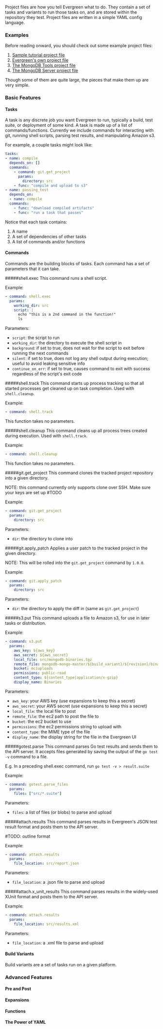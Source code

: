 Project files are how you tell Evergreen what to do.
They contain a set of tasks and variants to run those tasks on, and are stored within the repository they test.
Project files are written in a simple YAML config language.

### Examples
Before reading onward, you should check out some example project files:

1. [Sample tutorial project file](https://github.com/evergreen-ci/sample.git)
2. [Evergreen's own project file](https://github.com/evergreen-ci/evergreen/blob/master/self-tests.yml)
3. [The MongoDB Tools project file](https://github.com/mongodb/mongo-tools/blob/master/common.yml)
4. [The MongoDB Server project file](https://github.com/mongodb/mongo/blob/master/etc/evergreen.yml)

Though some of them are quite large, the pieces that make them up are very simple.

### Basic Features

#### Tasks
A task is any discrete job you want Evergreen to run, typically a build, test suite, or deployment of some kind.
A task is made up of a list of commands/functions.
Currently we include commands for interacting with git, running shell scripts, parsing test results, and manipulating Amazon s3.

For example, a couple tasks might look like:
```yaml
tasks:
- name: compile
  depends_on: []
  commands:
    - command: git.get_project
      params:
        directory: src
    - func: "compile and upload to s3" 
- name: passing_test 
  depends_on: 
  - name: compile
  commands:
    - func: "download compiled artifacts"
    - func: "run a task that passes"
```

Notice that each task contains:

1. A name
2. A set of dependencies of other tasks
3. A list of commands and/or functions

#### Commands
Commands are the building blocks of tasks.
Each command has a set of parameters that it can take.

#####shell.exec
This command runs a shell script.

Example:
```yaml
- command: shell.exec
  params:
    working_dir: src
    script: |
      echo "this is a 2nd command in the function!"
      ls
```

Parameters:
* `script`: the script to run 
* `working_dir`: the directory to execute the shell script in
* `background`: if set to true, does not wait for the script to exit before running the next commands
* `silent`: if set to true, does not log any shell output during execution; useful to avoid leaking sensitive info
* `continue_on_err`: if set to true, causes command to exit with success regardless of the script's exit code

#####shell.track
This command starts up process tracking so that all started processes get cleaned up on task completion.
Used with `shell.cleanup`.

Example:
```yaml
- command: shell.track
```
This function takes no parameters.

#####shell.cleanup
This command cleans up all process trees created during execution.
Used with `shell.track`.

Example:
```yaml
- command: shell.cleanup
```
This function takes no parameters.

#####git.get_project
This command clones the tracked project repository into a given directory.

NOTE: this command currently only supports clone over SSH.
Make sure your keys are set up #TODO

Example:
```yaml
- command: git.get_project
  params:
    directory: src
```

Parameters:
* `dir`: the directory to clone into

#####git.apply_patch
Applies a user patch to the tracked project in the given directory.

NOTE: This will be rolled into the `git.get_project` command by `1.0.0`.

Example:
```yaml
- command: git.apply_patch
  params:
    directory: src
```

Parameters:
* `dir`: the directory to apply the diff in (same as `git.get_project`)

#####s3.put
This command uploads a file to Amazon s3, for use in later tasks or distribution.

Example:
```yaml
- command: s3.put
  params:
    aws_key: ${aws_key}
    aws_secret: ${aws_secret}
    local_file: src/mongodb-binaries.tgz
    remote_file: mongodb-mongo-master/${build_variant}/${revision}/binaries/mongo-${build_id}.${ext|tgz}
    bucket: mciuploads
    permissions: public-read
    content_type: ${content_type|application/x-gzip}
    display_name: Binaries
```

Parameters:
* `aws_key`: your AWS key (use expansions to keep this a secret)
* `aws_secret`: your AWS secret (use expansions to keep this a secret)
* `local_file`: the local file to post
* `remote_file`: the ec2 path to post the file to
* `bucket`: the ec2 bucket to use
* `permissions`: the ec2 permissions string to upload with
* `content_type`: the MIME type of the file
* `display_name`: the display string for the file in the Evergreen UI

#####gotest.parse
This command parses Go test results and sends them to the API server.
It accepts files generated by saving the output of the `go test -v` command to a file.

E.g. In a preceding shell.exec command, run  `go test -v > result.suite`

Example:
```yaml
- command: gotest.parse_files
  params: 
    files: ["src/*.suite"]
```

Parameters:
* `files`: a list of files (or blobs) to parse and upload

#####attach.results
This command parses results in Evergreen's JSON test result format and posts them to the API server.

#TODO: outline format

Example:
```yaml
- command: attach.results
  params:
    file_location: src/report.json
```

Parameters:
* `file_location`: a .json file to parse and upload


#####attach.x_unit_results
This command parses results in the widely-used XUnit format and posts them to the API server.

Example:
```yaml
- command: attach.results
  params:
    file_location: src/results.xml
```

Parameters:
* `file_location`: a .xml file to parse and upload

#### Build Variants
Build variants are a set of tasks run on a given platform. 

### Advanced Features

#### Pre and Post
#### Expansions
#### Functions
#### The Power of YAML
